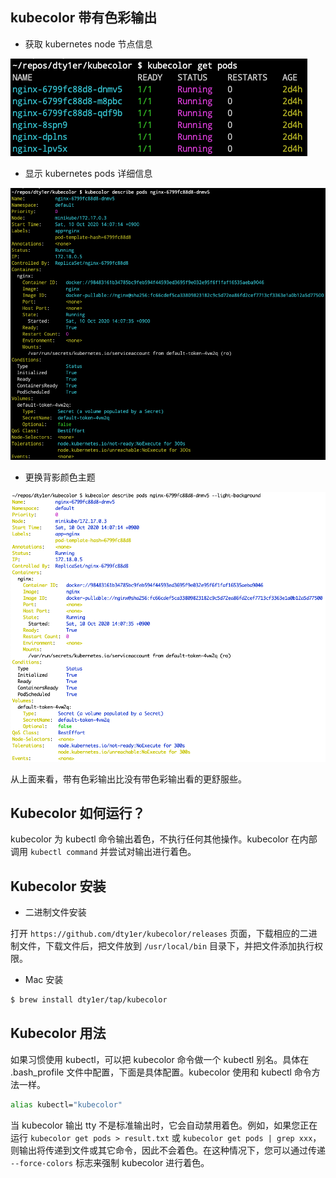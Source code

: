 ## kubecolor 带有色彩输出

- 获取 kubernetes node 节点信息

![](../img/95733375-04929680-0cbd-11eb-82f3-adbcfecf4a3e.png)

- 显示 kubernetes pods 详细信息

![](../img/95733389-08beb400-0cbd-11eb-983b-cf5138277fe3.png)

- 更换背影颜色主题

![](../img/95733403-0c523b00-0cbd-11eb-9ff9-abc5469e97ca.png)

从上面来看，带有色彩输出比没有带色彩输出看的更舒服些。

## Kubecolor 如何运行？

kubecolor 为 kubectl 命令输出着色，不执行任何其他操作。kubecolor 在内部调用 `kubectl command` 并尝试对输出进行着色。

## Kubecolor 安装

- 二进制文件安装

打开 `https://github.com/dty1er/kubecolor/releases` 页面，下载相应的二进制文件，下载文件后，把文件放到 `/usr/local/bin` 目录下，并把文件添加执行权限。

- Mac 安装

```bash
$ brew install dty1er/tap/kubecolor
```

## Kubecolor 用法

如果习惯使用 kubectl，可以把 kubecolor 命令做一个 kubectl 别名。具体在 .bash_profile 文件中配置，下面是具体配置。kubecolor 使用和 kubectl 命令方法一样。

```bash
alias kubectl="kubecolor"
```

当 kubecolor 输出 tty 不是标准输出时，它会自动禁用着色。例如，如果您正在运行 `kubecolor get pods > result.txt` 或 `kubecolor get pods | grep xxx`，则输出将传递到文件或其它命令，因此不会着色。在这种情况下，您可以通过传递 `--force-colors` 标志来强制 kubecolor 进行着色。